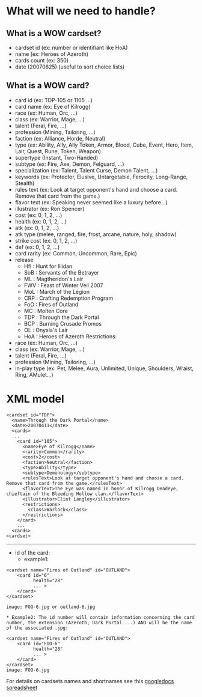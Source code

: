 # What will we need to handle? #

## What is a WOW cardset? ##

  * cardset id (ex: number or identifiant like HoA)
  * name (ex: Heroes of Azeroth)
  * cards count (ex: 350)
  * date (20070825) (useful to sort choice lists)

## What is a WOW card? ##

  * card id (ex: TDP-105 or 1105 ...)
  * card name (ex: Eye of Kilrogg)
  * race (ex: Human, Orc, ...)
  * class (ex: Warrior, Mage, ...)
  * talent (Feral, Fire, ...)
  * profession (Mining, Tailoring, ...)
  * faction (ex: Alliance, Horde, Neutral)
  * type (ex: Ability, Ally, Ally Token, Armor, Blood, Cube, Event, Hero, Item, Lair, Quest, Rune, Token, Weapon)
  * supertype (Instant, Two-Handed)
  * subtype (ex: Fire, Axe, Demon, Felguard, ...)
  * specialization (ex: Talent, Talent Curse, Demon Talent, ...)
  * keywords (ex: Protector, Elusive, Untargetable, Ferocity, Long-Range, Stealth)
  * rules text (ex: Look at target opponent's hand and choose a card. Remove that card from the game.)
  * flavor text (ex: Speaking never seemed like a luxury before...)
  * illustrator (ex: Ron Spencer)
  * cost (ex: 0, 1, 2, ...)
  * health (ex: 0, 1, 2, ...)
  * atk (ex: 0, 1, 2, ...)
  * atk type (melee, ranged, fire, frost, arcane, nature, holy, shadow)
  * strike cost (ex: 0, 1, 2, ...)
  * def (ex: 0, 1, 2, ...)
  * card rarity (ex: Common, Uncommon, Rare, Epic)
  * release
    * HfI : Hunt for Illidan
    * SoB : Servants of the Betrayer
    * ML : Magtheridon's Lair
    * FWV : Feast of Winter Veil 2007
    * MoL : March of the Legion
    * CRP : Crafting Redemption Program
    * FoO : Fires of Outland
    * MC : Molten Core
    * TDP : Through the Dark Portal
    * BCP : Burning Crusade Promos
    * OL : Onyxia's Lair
    * HoA : Heroes of Azeroth
Restrictions:
  * race (ex: Human, Orc, ...)
  * class (ex: Warrior, Mage, ...)
  * talent (Feral, Fire, ...)
  * profession (Mining, Tailoring, ...)
  * in-play type (ex: Pet, Melee, Aura, Unlimited, Unique, Shoulders, Wraist, Ring, AMulet...)

# XML model #

```
<cardset id="TDP">
  <name>Through the Dark Portal</name>
  <date>20070411</date>
  <cards>
  ...
    <card id="105">
      <name>Eye of Kilrogg</name>
      <rarity>Common</rarity>
      <cost>2</cost>
      <faction>Neutral</faction>
      <type>Ability</type>
      <subtype>Demonology</subtype>
      <rulesText>Look at target opponent's hand and choose a card. Remove that card from the game.</rulesText>
      <flavorText>The Eye was named in honor of Kilrogg Deadeye, chieftain of the Bleeding Hollow clan.</flavorText>
      <illustrator>Clint Langley</illustrator>
      <restrictions>
        <class>Warlock</class>
      </restrictions>
    </card>
    ...
  <cards>
<cardset>
```



---


  * id of the card:
    * example1:
```
<cardset name="Fires of Outland" id="OUTLAND">
    <card id="6" 
          health="28"
          ... > 
    </card>
</cardset>

image: FOO-6.jpg or outland-6.jpg
```
    * Example2: The id number will contain information concerning the card number, the extension (Azeroth, Dark Portal ...) AND will be the name of the associated .jpg:
```
<cardset name="Fires of Outland" id="OUTLAND">
    <card id="FOO-6" 
          health="28"
          ... > 
    </card>
</cardset>
image: FOO-6.jpg
```

For details on cardsets names and shortnames see this [googledocs spreadsheet](http://spreadsheets.google.com/ccc?key=pJfJ3W0ysXywzKuncj23XBg)